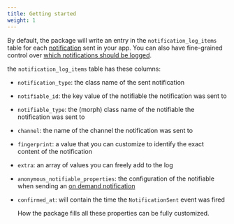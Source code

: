 ```yaml
---
title: Getting started
weight: 1
---
```


By default, the package will write an entry in the `notification_log_items` table for each [notification](https://laravel.com/docs/12.x/notifications) sent in your app. You can also have fine-grained control over [which notifications should be logged](/docs/laravel-notification-log/v1/basic-usage/determining-which-notificiations-get-logged).

the `notification_log_items` table has these columns:

- `notification_type`: the class name of the sent notification
- `notifiable_id`: the key value of the notifiable the notification was sent to
- `notifiable_type`: the (morph) class name of the notifiable the notification was sent to
- `channel`: the name of the channel the notification was sent to
- `fingerprint`: a value that you can customize to identify the exact content of the notification
- `extra`: an array of values you can freely add to the log
- `anonymous_notifiable_properties`: the configuration of the notifiable when sending an [on demand notification](https://laravel.com/docs/12.x/notifications#on-demand-notifications)
- `confirmed_at`: will contain the time the `NotificationSent` event was fired

  How the package fills all these properties can be fully customized.
